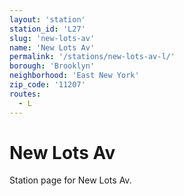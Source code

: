```yaml
---
layout: 'station'
station_id: 'L27'
slug: 'new-lots-av'
name: 'New Lots Av'
permalink: '/stations/new-lots-av-l/'
borough: 'Brooklyn'
neighborhood: 'East New York'
zip_code: '11207'
routes:
  - L
---
```

# New Lots Av

Station page for New Lots Av.
